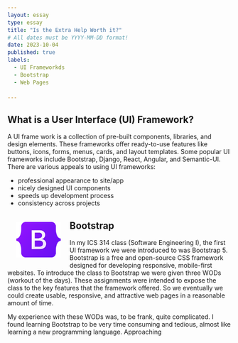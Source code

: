 ```yaml
---
layout: essay
type: essay
title: "Is the Extra Help Worth it?"
# All dates must be YYYY-MM-DD format!
date: 2023-10-04
published: true
labels:
  - UI Frameworkds
  - Bootstrap
  - Web Pages
  
---
```



## What is a User Interface (UI) Framework?
A UI frame work is a collection of pre-built components, libraries, and design elements. These frameworks offer ready-to-use features like buttons, icons, forms, menus, cards, and layout templates. Some popular UI frameworks include Bootstrap, Django, React, Angular, and Semantic-UI. There are various appeals to using UI frameworks:

- professional appearance to site/app
- nicely designed UI components
- speeds up development process 
- consistency across projects

<img width="100px" class="text-center p-4" align="left" style="padding:20px" src="../img/Bootstrap_logo.svg.png">

## Bootstrap
In my ICS 314 class (Software Engineering I), the first UI framework we were introduced to was Bootstrap 5. Bootstrap is a free and open-source CSS framework designed for developing responsive, mobile-first websites. To introduce the class to Bootstrap we were given three WODs (workout of the days). These assignments were intended to expose the class to the key features that the framework offered. So we eventually we could create usable, responsive, and attractive web pages in a reasonable amount of time. 

My experience with these WODs was, to be frank, quite complicated. I found learning Bootstrap to be very time consuming and tedious, almost like learning a new programming language. Approaching 
